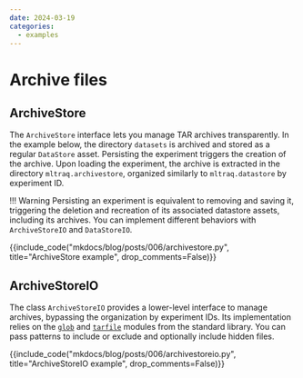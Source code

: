 ```yaml
---
date: 2024-03-19
categories:
  - examples
---
```


# Archive files


## ArchiveStore

The `ArchiveStore` interface lets you manage TAR archives transparently.
In the example below, the directory `datasets` is archived and stored as a regular `DataStore` asset.
Persisting the experiment triggers the creation of the archive.
Upon loading the experiment, the archive is extracted in the directory `mltraq.archivestore`,
organized similarly to `mltraq.datastore` by experiment ID.

!!! Warning
    Persisting an experiment is equivalent to removing and saving it, triggering the deletion
    and recreation of its associated datastore assets, including its archives.
    You can implement different behaviors with `ArchiveStoreIO` and `DataStoreIO`.

{{include_code("mkdocs/blog/posts/006/archivestore.py", title="ArchiveStore example", drop_comments=False)}}

## ArchiveStoreIO

The class `ArchiveStoreIO` provides a lower-level interface to manage archives, bypassing the
organization by experiment IDs. Its implementation
relies on the [`glob`](https://docs.python.org/3/library/glob.html) and [`tarfile`](https://docs.python.org/3/library/tarfile.html)
modules from the standard library. You can pass patterns to include or exclude and optionally include hidden files.

{{include_code("mkdocs/blog/posts/006/archivestoreio.py", title="ArchiveStoreIO example", drop_comments=False)}}
